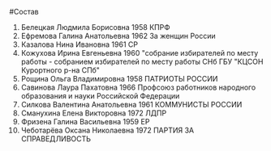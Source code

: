 #Состав
1. Белецкая Людмила Борисовна 1958 КПРФ
2. Ефремова Галина Анатольевна 1962 За женщин России
3. Казалова Нина Ивановна 1961 СР
4. Кожухова Ирина Евгеньевна 1960 \"собрание избирателей по месту работы - собранием избирателей по месту работы СНб ГБУ \"КЦСОН Курортного р-на СПб\"
5. Рощина Ольга Владимировна 1958 ПАТРИОТЫ РОССИИ
6. Савинова Лаура Пахатовна 1966 Профсоюз работников народного образования и науки Российской Федерации
7. Силкова Валентина Анатольевна 1961 КОММУНИСТЫ РОССИИ
8. Сманухина Елена Викторовна 1972 ЛДПР
9. Фризена Галина Васильевна 1959 ЕР
10. Чеботарёва Оксана Николаевна 1972 ПАРТИЯ ЗА СПРАВЕДЛИВОСТЬ
